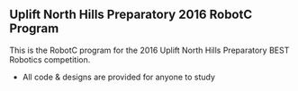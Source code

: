 ## Uplift North Hills Preparatory 2016 RobotC Program
This is the RobotC program for the 2016 Uplift North Hills Preparatory BEST Robotics competition. 
- All code & designs are provided for anyone to study